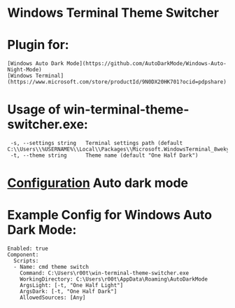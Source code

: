 # Windows Terminal Theme Switcher 

# Plugin for:
  ```
  [Windows Auto Dark Mode](https://github.com/AutoDarkMode/Windows-Auto-Night-Mode)
  [Windows Terminal](https://www.microsoft.com/store/productId/9N0DX20HK701?ocid=pdpshare)
```
# Usage of win-terminal-theme-switcher.exe:
```
 -s, --settings string   Terminal settings path (default C:\\Users\\%USERNAME%\\Local\\Packages\\Microsoft.WindowsTerminal_8wekyb3d8bbwe\\LocalState\\settings.json")
 -t, --theme string      Theme name (default "One Half Dark")

``` 

# [Configuration](https://github.com/AutoDarkMode/Windows-Auto-Night-Mode/wiki/How-to-add-custom-scripts) Auto dark mode 

# Example Config for Windows Auto Dark Mode:
```
Enabled: true
Component:
  Scripts:
  - Name: cmd theme switch
    Command: C:\Users\r00t\win-terminal-theme-switcher.exe
    WorkingDirectory: C:\Users\r00t\AppData\Roaming\AutoDarkMode
    ArgsLight: [-t, "One Half Light"]
    ArgsDark: [-t, "One Half Dark"]
    AllowedSources: [Any]


    
```
